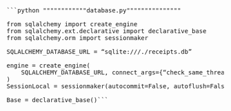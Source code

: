 <pre>```python """"""""""""database.py"""""""""""""""

from sqlalchemy import create_engine
from sqlalchemy.ext.declarative import declarative_base
from sqlalchemy.orm import sessionmaker

SQLALCHEMY_DATABASE_URL = “sqlite:///./receipts.db”

engine = create_engine(
    SQLALCHEMY_DATABASE_URL, connect_args={“check_same_thread”: False}
)
SessionLocal = sessionmaker(autocommit=False, autoflush=False, bind=engine)

Base = declarative_base()```<pre>
